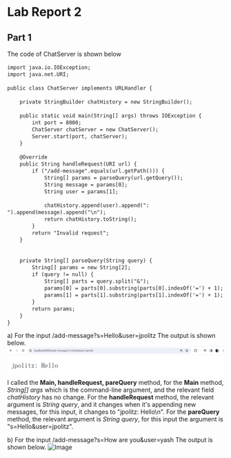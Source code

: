 # Lab Report 2

## Part 1

The code of ChatServer is shown below

```
import java.io.IOException;
import java.net.URI;

public class ChatServer implements URLHandler {

    private StringBuilder chatHistory = new StringBuilder();

    public static void main(String[] args) throws IOException {
        int port = 8000; 
        ChatServer chatServer = new ChatServer();
        Server.start(port, chatServer);
    }

    @Override
    public String handleRequest(URI url) {
        if ("/add-message".equals(url.getPath())) {
            String[] params = parseQuery(url.getQuery());
            String message = params[0];
            String user = params[1];

            chatHistory.append(user).append(": ").append(message).append("\n");
            return chatHistory.toString();
        }
        return "Invalid request";
    }

   
    private String[] parseQuery(String query) {
        String[] params = new String[2]; 
        if (query != null) {
            String[] parts = query.split("&");
            params[0] = parts[0].substring(parts[0].indexOf('=') + 1);
            params[1] = parts[1].substring(parts[1].indexOf('=') + 1);
        }
        return params;
    }
}
```

a) For the input /add-message?s=Hello&user=jpolitz
    The output is shown below. 
    ![Image](578c86c83669ce4fbf431e953c14281.png)
I called the **Main, handleRequest, pareQuery** method, for the **Main** method, *String[] args*  which is the command-line argument, and the relevant field *chatHistory* has no change. For the  **handleRequest** method, the relevant argument is *String query*, and it changes when it's appending new messages, for this input, it changes to "jpolitz: Hello\n". For the **pareQuery** method, the relevant argument is *String query*, for this input the argument is "s=Hello&user=jpolitz". 

b) For the input /add-message?s=How are you&user=yash
    The output is shown below.
     ![Image]()
    
